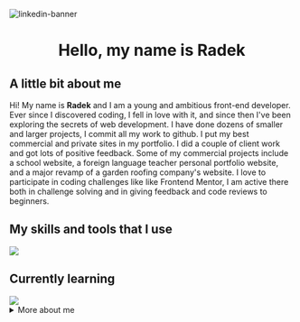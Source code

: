 ![linkedin-banner](https://github.com/Radexman/Radexman/assets/106437063/3f396832-1f8b-4b97-8a67-f5b7e5c41b7e)

<h1 align='center'>Hello, my name is Radek</h1>
<h2>A little bit about me</h2>
<p>
 Hi! My name is <strong>Radek</strong> and I am a young and ambitious front-end developer. Ever since I discovered coding, I fell in love with it, and since then I've been exploring the secrets of web development. I have done dozens of smaller and larger projects, I commit all my work to github. I put my best commercial and private sites in my portfolio. I did a couple of client work and got lots of positive feedback. Some of my commercial projects include a school website, a foreign language teacher personal portfolio website, and a major revamp of a garden roofing company's website. I love to participate in coding challenges like like Frontend Mentor, I am active there both in challenge solving and in giving feedback and code reviews to beginners.
</p>
<h2>My skills and tools that I use</h2>
<img src="https://skillicons.dev/icons?i=react,js,ts,css,html,tailwind,scss,git,vite,vitest,jest,figma,bash,vscode,vite" />
<h2>Currently learning</h2>
<img src="https://skillicons.dev/icons?i=linux,py" />
<details>
    <summary>More about me</summary>
    I am a second year student of English Philology on a practical profile. What does this mean in practice? This means that I have a wide range of competences from the basics of economics through project management to communication with the client. The moment when I discovered programming was a great breakthrough in my life. That was what drove me to action, to a thirst for knowledge. I still remember the magical feeling when I wrote my first line of code. Learning programming is like a sine wave, there are ups and downs and the feeling of being overwhelmed with the current multitude of languages, frameworks and libraries to learn can give you a headache. My passion and ambition and the most important thing, the discipline itself, keep pushing me forward in my journey to becoming a front-end developer.
</details>
